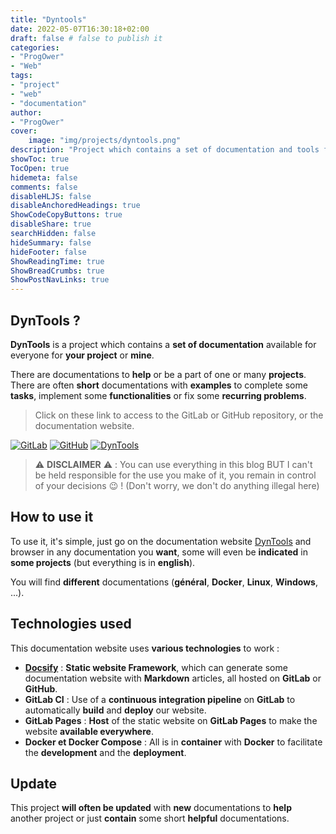 ```yaml
---
title: "Dyntools"
date: 2022-05-07T16:30:18+02:00
draft: false # false to publish it
categories:
- "ProgOwer"
- "Web"
tags:
- "project"
- "web"
- "documentation"
author:
- "ProgOwer"
cover:
    image: "img/projects/dyntools.png"
description: "Project which contains a set of documentation and tools for other projects."
showToc: true
TocOpen: true
hidemeta: false
comments: false
disableHLJS: false
disableAnchoredHeadings: true
ShowCodeCopyButtons: true
disableShare: true
searchHidden: false
hideSummary: false
hideFooter: false
ShowReadingTime: true
ShowBreadCrumbs: true
ShowPostNavLinks: true
---
```


## DynTools ?

**DynTools** is a project which contains a **set of documentation** available for everyone for **your project** or **mine**.

There are documentations to **help** or be a part of one or many **projects**. There are often **short** documentations with **examples** to complete some **tasks**, implement some **functionalities** or fix some **recurring problems**.

> Click on these link to access to the GitLab or GitHub repository, or the documentation website.

[![GitLab](https://img.shields.io/badge/GitLab-330F63?style=for-the-badge&logo=gitlab&logoColor=white)](https://gitlab.com/progdevlab/dyntools)
[![GitHub](https://img.shields.io/badge/GitHub-100000?style=for-the-badge&logo=github&logoColor=white)](https://github.com/ProgDevLab/DynTools)
[![DynTools](https://img.shields.io/website-up-down-green-red/https/progdevlab.gitlab.io/dyntools.svg)](https://progdevlab.gitlab.io/dyntools)

> :warning: **DISCLAIMER** :warning: : You can use everything in this blog BUT I can't be held responsible for the use you make of it, you remain in control of your decisions :wink: ! (Don't worry, we don't do anything illegal here)

## How to use it

To use it, it's simple, just go on the documentation website [DynTools](https://progdevlab.gitlab.io/dyntools) and browser in any documentation you **want**, some will even be **indicated** in **some projects** (but everything is in **english**).

You will find **different** documentations (**général**, **Docker**, **Linux**, **Windows**, ...).

## Technologies used

This documentation website uses **various technologies** to work :

- **[Docsify](https://docsify.js.org/#/)** : **Static website Framework**, which can generate some documentation website with **Markdown** articles, all hosted on **GitLab** or **GitHub**.
- **GitLab CI** : Use of a **continuous integration pipeline** on **GitLab** to automatically **build** and **deploy** our website.
- **GitLab Pages** : **Host** of the static website on **GitLab Pages** to make the website **available everywhere**.
- **Docker et Docker Compose** : All is in **container** with **Docker** to facilitate the **development** and the **deployment**.

## Update

This project **will often be updated** with **new** documentations to **help** another project or just **contain** some short **helpful** documentations.

